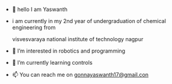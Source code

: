 - 👋 hello I am Yaswanth
- i am currently in my 2nd year of undergraduation of chemical engineering from 
  
  visvesvaraya national institute of technology nagpur 
- 👀 I’m interested in robotics and programming 
- 🌱 I’m currently learning controls
- 📫 You can reach me on gonnayaswanth17@gmail.con

<!---
yaswanth1701/yaswanth1701 is a ✨ special ✨ repository because its `README.md` (this file) appears on your GitHub profile.
You can click the Preview link to take a look at your changes.
--->
